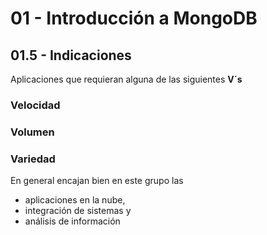 # 01 - Introducción a MongoDB

## 01.5 - Indicaciones

Aplicaciones que requieran alguna de las siguientes **V´s**

### Velocidad

### Volumen

### Variedad

En general encajan bien en este grupo las
  - aplicaciones en la nube,
  - integración de sistemas y
  - análisis de información
